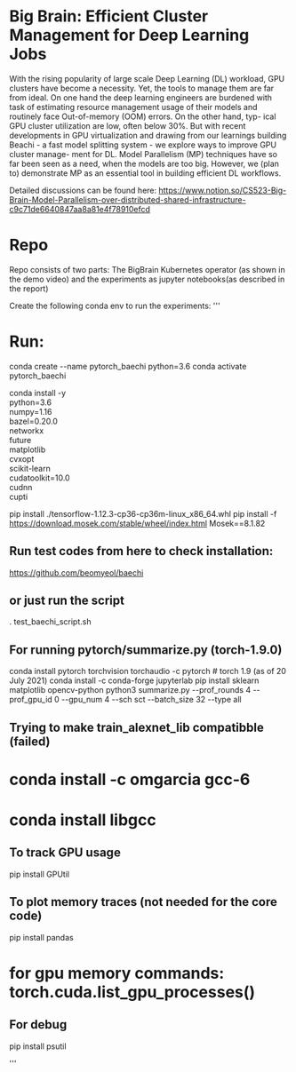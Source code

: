 # Big Brain: Efficient Cluster Management for Deep Learning Jobs

With the rising popularity of large scale Deep Learning (DL) workload, GPU clusters have become a necessity. Yet, the tools to manage them are far from ideal. On one hand the deep learning engineers are burdened with task of estimating resource management usage of their models and routinely face Out-of-memory (OOM) errors. On the other hand, typ- ical GPU cluster utilization are low, often below 30%. But with recent developments in GPU virtualization and drawing from our learnings building Beachi - a fast model splitting system - we explore ways to improve GPU cluster manage- ment for DL. Model Parallelism (MP) techniques have so far been seen as a need, when the models are too big. However, we (plan to) demonstrate MP as an essential tool in building efficient DL workflows.




Detailed discussions can be found here: https://www.notion.so/CS523-Big-Brain-Model-Parallelism-over-distributed-shared-infrastructure-c9c71de6640847aa8a81e4f78910efcd


# Repo

Repo consists of two parts: The BigBrain Kubernetes operator (as shown in the demo video) and the experiments as jupyter notebooks(as described in the report)

Create the following conda env to run the experiments:
'''
# Run:
conda create --name pytorch_baechi python=3.6
conda activate pytorch_baechi

conda install -y \
      python=3.6 \
      numpy=1.16 \
      bazel=0.20.0 \
      networkx \
      future \
      matplotlib \
      cvxopt \
      scikit-learn \
      cudatoolkit=10.0 \
      cudnn \
      cupti
 
pip install ./tensorflow-1.12.3-cp36-cp36m-linux_x86_64.whl
pip install -f https://download.mosek.com/stable/wheel/index.html Mosek==8.1.82


## Run test codes from here to check installation:
https://github.com/beomyeol/baechi
## or just run the script
. test_baechi_script.sh

## For running pytorch/summarize.py (torch-1.9.0)
conda install pytorch torchvision torchaudio -c pytorch # torch 1.9 (as of 20 July 2021)
conda install -c conda-forge jupyterlab
pip install sklearn matplotlib opencv-python
python3 summarize.py --prof_rounds 4 --prof_gpu_id 0 --gpu_num 4 --sch sct --batch_size 32 --type all

## Trying to make train_alexnet_lib compatibble (failed)
# conda install -c omgarcia gcc-6
# conda install libgcc

## To track GPU usage
pip install GPUtil


## To plot memory traces (not needed for the core code)
pip install pandas


# for gpu memory commands: torch.cuda.list_gpu_processes()


## For debug
pip install psutil

'''